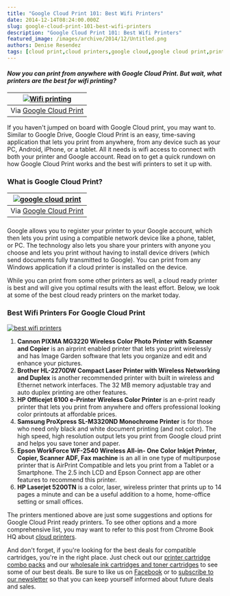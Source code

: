```yaml
---
title: "Google Cloud Print 101: Best Wifi Printers"
date: 2014-12-14T08:24:00.000Z
slug: google-cloud-print-101-best-wifi-printers
description: "Google Cloud Print 101: Best Wifi Printers"
featured_image: /images/archive/2014/12/Untitled.png
authors: Denise Resendez
tags: [cloud print,cloud printers,google cloud,google cloud print,printing,wifi printing]
---
```


#### _Now you can print from anywhere with Google Cloud Print. But wait, what printers are the best for wifi printing?_

| [![Wifi printing](/blog/images/Untitled.png "What is Google Cloud Print")](/blog/images/Untitled.png) |
| ------------------------------------------------------------------------------------------------ |
| Via [Google Cloud Print](https://www.google.com/cloudprint/learn/)                               |

If you haven't jumped on board with Google Cloud print, you may want to. Similar to Google Drive, Google Cloud Print is an easy, time-saving application that lets you print from anywhere, from any device such as your PC, Android, iPhone, or a tablet. All it needs is wifi access to connect with both your printer and Google account. Read on to get a quick rundown on how Google Cloud Print works and the best wifi printers to set it up with.

###   

### What is Google Cloud Print?

| [![google cloud print](/blog/images/Untitled.png "What Is Google Cloud Print?")](/blog/images/Untitled.png) |
| ------------------------------------------------------------------------------------------------------ |
| Via [Google Cloud Print](https://www.google.com/cloudprint/learn/)                                     |

### 

Google allows you to register your printer to your Google account, which then lets you print using a compatible network device like a phone, tablet, or PC. The technology also lets you share your printers with anyone you choose and lets you print without having to install device drivers (which send documents fully transmitted to Google). You can print from any Windows application if a cloud printer is installed on the device. 

While you can print from some other printers as well, a cloud ready printer is best and will give you optimal results with the least effort. Below, we look at some of the best cloud ready printers on the market today.

  
### Best Wifi Printers For Google Cloud Print

[![best wifi printers ](/blog/images/bestcloudprintprinters-cas.jpg "Best Printers for Google Cloud Print")](/blog/images/bestcloudprintprinters-cas.jpg)

  
1. **Cannon PIXMA MG3220 Wireless Color Photo Printer with Scanner and Copier** is an airprint enabled printer that lets you print wirelessly and has Image Garden software that lets you organize and edit and enhance your pictures.
2. **Brother HL-2270DW Compact Laser Printer with Wireless Networking and Duplex** is another recommended printer with built in wireless and Ethernet network interfaces. The 32 MB memory adjustable tray and auto duplex printing are other features.
3. **HP Officejet 6100 e-Printer Wireless Color Printer** is an e-print ready printer that lets you print from anywhere and offers professional looking color printouts at affordable prices.
4. **Samsung ProXpress SL-M3320ND Monochrome Printer** is for those who need only black and white document printing (and not color). The high speed, high resolution output lets you print from Google cloud print and helps you save toner and paper.
5. **Epson WorkForce WF-2540 Wireless All-in- One Color Inkjet Printer, Copier, Scanner ADF, Fax machine** is an all in one type of multipurpose printer that is AirPrint Compatible and lets you print from a Tablet or a Smartphone. The 2.5 inch LCD and Epson Connect app are other features to recommend this printer.
6. **HP Laserjet 5200TN** is a color, laser, wireless printer that prints up to 14 pages a minute and can be a useful addition to a home, home\-office setting or small offices.

The printers mentioned above are just some suggestions and options for Google Cloud Print ready printers. To see other options and a more comprehensive list, you may want to refer to this post from Chrome Book HQ about [cloud printers](https://www.google.com/cloudprint/learn/). 

And don't forget, if you're looking for the best deals for compatible cartridges, you're in the right place. Just check out our [printer cartridge combo packs](https://www.compandsave.com/print-cartridge-combo-packs) and our [wholesale ink cartridges and toner cartridges](https://www.compandsave.com/wholesale-ink-cartridges-and-toner-cartridges-packs) to see some of our best deals. Be sure to like us on [Facebook](https://www.facebook.com/compandsave.ink) or to [subscribe to our newsletter](https://www.compandsave.com/welcome/subscribe/) so that you can keep yourself informed about future deals and sales. 